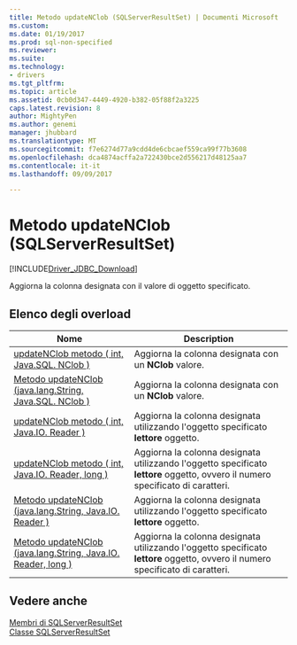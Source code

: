 ```yaml
---
title: Metodo updateNClob (SQLServerResultSet) | Documenti Microsoft
ms.custom: 
ms.date: 01/19/2017
ms.prod: sql-non-specified
ms.reviewer: 
ms.suite: 
ms.technology:
- drivers
ms.tgt_pltfrm: 
ms.topic: article
ms.assetid: 0cb0d347-4449-4920-b382-05f88f2a3225
caps.latest.revision: 8
author: MightyPen
ms.author: genemi
manager: jhubbard
ms.translationtype: MT
ms.sourcegitcommit: f7e6274d77a9cdd4de6cbcaef559ca99f77b3608
ms.openlocfilehash: dca4874acffa2a722430bce2d556217d48125aa7
ms.contentlocale: it-it
ms.lasthandoff: 09/09/2017

---
```

# <a name="updatenclob-method-sqlserverresultset"></a>Metodo updateNClob (SQLServerResultSet)
[!INCLUDE[Driver_JDBC_Download](../../../includes/driver_jdbc_download.md)]

  Aggiorna la colonna designata con il valore di oggetto specificato.  
  
## <a name="overload-list"></a>Elenco degli overload  
  
|Nome|Description|  
|----------|-----------------|  
|[updateNClob metodo &#40; int, Java.SQL. NClob &#41;](../../../connect/jdbc/reference/updatenclob-method-int-java-sql-nclob.md)|Aggiorna la colonna designata con un **NClob** valore.|  
|[Metodo updateNClob &#40;java.lang.String, Java.SQL. NClob &#41;](../../../connect/jdbc/reference/updatenclob-method-java-lang-string-java-sql-nclob.md)|Aggiorna la colonna designata con un **NClob** valore.|  
|[updateNClob metodo &#40; int, Java.IO. Reader &#41;](../../../connect/jdbc/reference/updatenclob-method-int-java-io-reader.md)|Aggiorna la colonna designata utilizzando l'oggetto specificato **lettore** oggetto.|  
|[updateNClob metodo &#40; int, Java.IO. Reader, long &#41;](../../../connect/jdbc/reference/updatenclob-method-int-java-io-reader-long.md)|Aggiorna la colonna designata utilizzando l'oggetto specificato **lettore** oggetto, ovvero il numero specificato di caratteri.|  
|[Metodo updateNClob &#40;java.lang.String, Java.IO. Reader &#41;](../../../connect/jdbc/reference/updatenclob-method-java-lang-string-java-io-reader.md)|Aggiorna la colonna designata utilizzando l'oggetto specificato **lettore** oggetto.|  
|[Metodo updateNClob &#40;java.lang.String, Java.IO. Reader, long &#41;](../../../connect/jdbc/reference/updatenclob-method-java-lang-string-java-io-reader-long.md)|Aggiorna la colonna designata utilizzando l'oggetto specificato **lettore** oggetto, ovvero il numero specificato di caratteri.|  
  
## <a name="see-also"></a>Vedere anche  
 [Membri di SQLServerResultSet](../../../connect/jdbc/reference/sqlserverresultset-members.md)   
 [Classe SQLServerResultSet](../../../connect/jdbc/reference/sqlserverresultset-class.md)  
  
  
